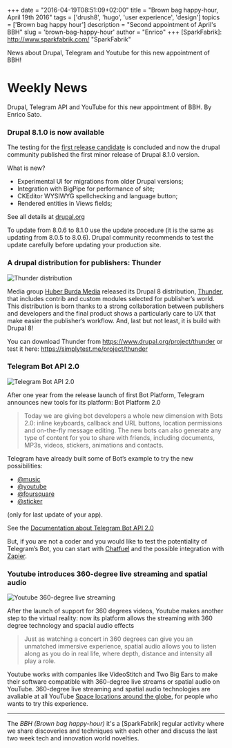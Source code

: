 +++
date        = "2016-04-19T08:51:09+02:00"
title       = "Brown bag happy-hour, April 19th 2016"
tags        = ['drush8', 'hugo', 'user experience', 'design']
topics      = ['Brown bag happy hour']
description = "Second appointment of April's BBH"
slug        = 'brown-bag-happy-hour'
author      = "Enrico"
+++
[SparkFabrik]: http://www.sparkfabrik.com/  "SparkFabrik"

News about Drupal, Telegram and Youtube for this new appointment of BBH!

<!--more-->

# Weekly News

Drupal, Telegram API and YouTube for this new appointment of BBH. By Enrico Sato.

### Drupal 8.1.0 is now available

The testing for the [first release candidate](https://www.drupal.org/drupal-8.1.0-rc1) is concluded and now the drupal community published the first minor release of Drupal 8.1.0 version.

What is new?

*   Experimental UI for migrations from older Drupal versions;
*   Integration with BigPipe for performance of site;
*   CKEditor WYSIWYG spellchecking and language button;
*   Rendered entities in Views fields;

See all details at [drupal.org](https://www.drupal.org/blog/drupal-8-1-0)

To update from 8.0.6 to 8.1.0 use the update procedure (it is the same as updating from 8.0.5 to 8.0.6). Drupal community recommends to test the update carefully before updating your production site.

### A drupal distribution for publishers: Thunder

![Thunder distribution](/posts/2016_thunder.jpg)

Media group [Huber Burda Media](http://www.hubert-burda-media.com/) released its Drupal 8 distribution, [Thunder](http://www.thunder.org/), that includes contrib and custom modules selected for publisher’s world. This distribution is born thanks to a strong collaboration between publishers and developers and the final product shows a particularly care to UX that make easier the publisher’s workflow.
And, last but not least, it is build with Drupal 8!

You can download Thunder from https://www.drupal.org/project/thunder or test it here: https://simplytest.me/project/thunder

### Telegram Bot API 2.0

![Telegram Bot API 2.0](/posts/2016_telegram.jpg)

After one year from the release launch of first Bot Platform, Telegram announces new tools for its platform: Bot Platform 2.0

> Today we are giving bot developers a whole new dimension with Bots 2.0: inline keyboards, callback and URL buttons, location permissions and on-the-fly message editing. The new bots can also generate any type of content for you to share with friends, including documents, MP3s, videos, stickers, animations and contacts.

Telegram have already built some of Bot’s example to try the new possibilities:

* [@music](https://telegram.me/music)
* [@youtube](https://telegram.me/youtube)
* [@foursquare](https://telegram.me/foursquare)
* [@sticker](https://telegram.me/sticker)

(only for last update of your app).

See the [Documentation about Telegram Bot API 2.0](https://core.telegram.org/bots/2-0-intro)

But, if you are not a coder and you would like to test the potentiality of Telegram’s Bot, you can start with [Chatfuel](http://chatfuel.com) and the possible integration with [Zapier]( https://zapier.com/zapbook/chatfuel).

### Youtube introduces 360-degree live streaming and spatial audio

![Youtube 360-degree live streaming](https://lh3.googleusercontent.com/DvouWzN1dRdQtjATPUAXVkH2zcxEQpPdKlnvsY7i6aTxIl8NbcpUAJncUukeTb4igklbRWrleCFksDDVojv1GN6AiZk4v_2opy8cGX-C7hO2c0dgTx52gUQBJ_hc_5GBEMKAbkpb)

After the launch of support for 360 degrees videos, Youtube makes another step to the virtual reality: now its platform allows the streaming with 360 degree technology and spacial audio effects

> Just as watching a concert in 360 degrees can give you an unmatched immersive experience, spatial audio allows you to listen along as you do in real life, where depth, distance and intensity all play a role.

Youtube works with companies like VideoStitch and Two Big Ears to make their software compatible with 360-degree live streams or spatial audio on YouTube. 360-degree live streaming and spatial audio technologies are avaliable at all YouTube [Space locations around the globe](https://www.youtube.com/yt/space/), for people who wants to try this experience.

***
The *BBH (Brown bag happy-hour)* it's a [SparkFabrik] regular activity where we share discoveries and techniques with each other and discuss the last two week tech and innovation world novelties.
